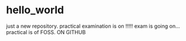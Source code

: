 # hello_world
just a new repository.
practical examination is on !!!!!
exam is going on...
practical is of FOSS.
ON GITHUB

